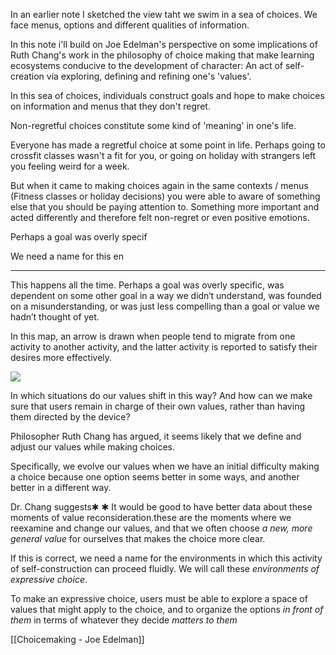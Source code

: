 In an earlier note I sketched the view taht we swim in a sea of choices. We face menus, options and different qualities of information.

In this note i'll build on  Joe Edelman's perspective on some implications of Ruth Chang's work in the philosophy of choice making that make learning ecosystems conducive to the development of character: An act of self-creation via exploring, defining and refining one's 'values'. 

In this sea of choices, individuals construct goals and hope to make choices on information and menus that they don't regret. 

Non-regretful choices constitute some kind of 'meaning' in one's life. 

Everyone has made a regretful choice at some point in life. Perhaps going to crossfit classes wasn't a fit for you, or going on holiday with strangers left you feeling weird for a week. 

But when it came to making choices again in the same contexts / menus (Fitness classes or holiday decisions) you were able to aware of something else that you should be paying attention to. Something more important and acted differently and therefore felt non-regret or even positive emotions.

Perhaps a goal was overly specif 

We need a name for this en



---

This happens all the time. Perhaps a goal was overly specific, was dependent on some other goal in a way we didn‘t understand, was founded on a misunderstanding, or was just less compelling than a goal or value we hadn’t thought of yet.

In this map, an arrow is drawn when people tend to migrate from one activity to another activity, and the latter activity is reported to satisfy their desires more effectively.

![](https://nxhx.org/Choicemaking/img/activities.png)

In which situations do our values shift in this way? And how can we make sure that users remain in charge of their own values, rather than having them directed by the device?

Philosopher Ruth Chang has argued, it seems likely that we define and adjust our values while making choices.

Specifically, we evolve our values when we have an initial difficulty making a choice because one option seems better in some ways, and another better in a different way.

Dr. Chang suggests✱ ✱ It would be good to have better data about these moments of value reconsideration.these are the moments where we reexamine and change our values, and that we often choose _a new, more general value_ for ourselves that makes the choice more clear.

If this is correct, we need a name for the environments in which this activity of self-construction can proceed fluidly. We will call these _environments of expressive choice_.

To make an expressive choice, users must be able to explore a space of values that might apply to the choice, and to organize the options _in front of them_ in terms of whatever they decide _matters to them_


[[Choicemaking - Joe Edelman]]
